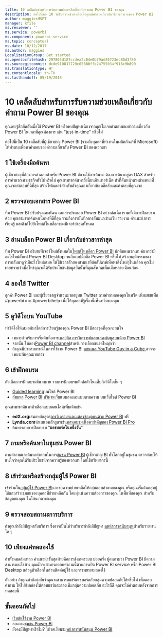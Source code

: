 ```yaml
---
title: 10 เคล็ดลับสำหรับการรับความช่วยเหลือเกี่ยวกับคำถาม Power BI ของคุณ
description: ต่อไปนี้คือ 10 วิธีรับความช่วยเหลือเมื่อคุณมีคำถามเกี่ยวกับวิธีการทำงานของ Power BI
author: maggiesMSFT
manager: kfile
ms.reviewer: ''
ms.service: powerbi
ms.component: powerbi-service
ms.topic: conceptual
ms.date: 10/12/2017
ms.author: maggies
LocalizationGroup: Get started
ms.openlocfilehash: 297805d187ccdea2c04e0b79ad86723ec80d3f80
ms.sourcegitcommit: dcde910817720c05880ffe24755034f916c9b890
ms.translationtype: HT
ms.contentlocale: th-TH
ms.lasthandoff: 05/19/2018
---
```

# <a name="10-tips-for-getting-help-with-your-power-bi-questions"></a>10 เคล็ดลับสำหรับการรับความช่วยเหลือเกี่ยวกับคำถาม Power BI ของคุณ
คุณเคยรู้สึกอึดอัดเมื่อใช้ Power BI หรือพบปัญหาเนื่องจากคุณไม่เจอคำตอบของคำถามเกี่ยวกับ Power BI ในเวลาที่คุณต้องการ เช่น "just-in-time" หรือไม่ 

ต่อไปนี้เป็น 10 เคล็ดลับที่ผู้เชี่ยวชาญ Power BI (รวมถึงบุคคลที่ทำงานในผลิตภัณฑ์ที่ Microsoft) ให้ทำตามเพื่อหาคำตอบของคำถามเกี่ยวกับ Power BI ของพวกเขา

## <a name="1-use-a-search-engine"></a>1 ใช้เครื่องมือค้นหา
ผู้เชี่ยวชาญที่ต้องการคำตอบสำหรับ Power BI มักจะใช้การค้นหา ต้องการค้นหาสูตร DAX สำหรับการคำนวณทางธุรกิจทั่วไปหรือไม่ คุณสามารถค้นหาสิ่งนี้บนอินเทอร์เน็ต ทำที่คั่นหน้าตรงตำแหน่งที่คุณเจอคำตอบที่ดีที่สุด สร้างโฟลเดอร์สำหรับตัวคุณเองเกี่ยวกับเคล็ดลับและคำตอบที่คุณเจอ


## <a name="2-check-the-power-bi-documentation"></a>2 ตรวจสอบเอกสาร Power BI
ทีม Power BI ปรับปรุงและพัฒนาเอกสารประกอบ Power BI อย่างต่อเนื่องรวมทั้งมีการฝึกอบรมด้วย คุณสามารถค้นหาเนื้อหาที่ดีที่สุด รวมถึงการบันทึกการสัมมนาผ่านเว็บ รายงาน คำแนะนำการเรียนรู้ และลิงก์ไปยังโพสต์ในบล็อกของฟีเจอร์ล่าสุดทั้งหมด

## <a name="3-read-the-power-bi-blog-for-the-latest-news"></a>3 อ่านบล็อก Power BI เกี่ยวกับข่าวสารล่าสุด
ทีม Power BI อธิบายฟีเจอร์ใหม่ทั้งหมดใน[โพสต์ในบล็อก Power BI](https://powerbi.microsoft.com/blog/) ปกติของพวกเขา ค้นหาว่ามีอะไรใหม่ตั้งแต่ Power BI Desktop จนถึงแอปมือถือ Power BI หรือไม่ สร้างพฤติกรรมของการกลับมาดูว่ามีอะไรใหม่เสมอ ให้ใช้เวลาสักสองสามนาทีต่อสัปดาห์เพื่อหาสิ่งใหม่ๆในบล็อก คุณไม่เคยทราบว่าเมื่อไหร่คุณจะได้รับประโยชนข้อมูลบืตนั้นที่คุณสังเกตเห็นเมื่อหลายเดือนก่อน

## <a name="4-try-twitter"></a>4 ลองใช้ Twitter
ลูกค้า Power BI และผู้เชี่ยวชาญจำนวนมากอยู่บน Twitter ถามคำถามของคุณในทวีต เพิ่มแฮชแท็ก #powerbi และ #powerbihelp เพื่อให้บุคคลทีรู้เรื่องนี้เห็นทวิตของคุณ

## <a name="5-watch-videos-on-youtube"></a>5 ดูวิดีโอบน YouTube
ทำวิดีโอให้เสมอกับสไตล์การเรียนรู้ของคุณ Power BI มีสองชุดที่คุณจะสนใจ

* เหมาะสำหรับการเริ่มต้นคือการ[เพลย์ลิส การวิเคราะห์และแสดงข้อมูลบนด้วย Power BI](https://www.youtube.com/playlist?list=PL1N57mwBHtN0JFoKSR0n-tBkUJHeMP2cP)
* จากนั้น ให้ลอง[Power BI channel](https://www.youtube.com/user/mspowerbi/videos)สำหรับการเลือกขนาดใหญ่กว่า
* ถ้าคุณมีประสบการณ์ในการใช้งาน Power BI [แชนเนล YouTube Guy in a Cube ](https://www.youtube.com/channel/UCFp1vaKzpfvoGai0vE5VJ0w)อาจจะเหมาะกับคุณมากกว่า

## <a name="6-attend-training"></a>6 เข้าฝึกอบรม
ตัวเลือกการฝึกอบรมมีมากมาย จากการฝึกอบรมตัวต่อตัวในแล็บถึงวิดีโอสั้น ๆ

* [Guided learning](guided-learning/gettingstarted.yml?tutorial-step=1)บนไซต์ Power BI
* [สัมมนา Power BI ฟรีผ่านเว็บ](webinars.md)แบบสดและแบบตามความ บนเว็บไซต์ Power BI

คุณสามารถค้นหาตัวเลือกแบบออนไลน์เพิ่มเติมเช่น

* **edX.org**เสนอหลักสูตร[การวิเคราะห์และแสดงข้อมูลบนด้วย Power BI](https://www.edx.org/course/analyzing-visualizing-data-power-bi-microsoft-dat207x-4) ฟรี
* **Lynda.com**นำเสนอหลักสูตรเช่น[กสนอบรมเนื้อหาสำคัญของ Power BI Pro](https://www.lynda.com/Power-BI-tutorials/Power-BI-Pro-Essential-Training/485820-2.html)
* ค้นหารอบการฝึกอบรม "**แดชบอร์ดในหนึ่งวัน**"

## <a name="7-ask-or-search-in-the-power-bi-community"></a>7 ถามหรือค้นหาในชุมชน Power BI
ถามคำถามและค้นหาคำตอบในการ[ชุมชน Power BI](http://community.powerbi.com) ผู้เชี่ยวชาญ BI ทั่วโลกอยู่ในชุมชน ตรวจสอบให้แน่ใจว่าคุณได้รับประโยชน์จากความรู้ของพวกเขา โดยใช้ทรัพยากรนี้

## <a name="8-join-or-create-a-power-bi-user-group"></a>8 เข้าร่วมหรือสร้างกลุ่มผู้ใช้ Power BI
เข้าร่วมใน[กลุ่มผู้ใช้ Power BI](https://community.powerbi.com/t5/Power-BI-User-Groups/ct-p/Groups)และขอความช่วยเหลือให้กลุ่มตอบคำถามของคุณ หรือคุณเริ่มต้นกลุ่มผู้ใช้และสร้างชุมชนของบุคคลที่ช่วยเหลือกัน โดยมุ่งเน้นความต้องการของคุณ ในพื้นที่ของคุณ สำหรับข้อมูลของคุณ ในโซนเวลาของคุณ

## <a name="9-check-the-service-status"></a>9 ตรวจสอบสถานะการบริการ
ถ้าคุณกำลังมีปัญหากับบริการ ซึ่งอาจเป็นได้ว่าบริการกำลังมีปัญหา [ดูหน้าการสนับสนุน](https://powerbi.microsoft.com/support/)สำหรับรายงานใด ๆ

## <a name="10-just-try-it"></a>10 เพียงแค่ทดลองใช้
ถ้าทั้งหมดล้มเหลว คำแนะนำขั้นสุดท้ายคือการสังเกตระบบ บ่อยครั้ง ผู้คนถามว่า Power BI มีความสามารถอะไรบ้าง คุณมักจะสามารถตอบคำถามนี้ด้วยการเปิด Power BI service หรือ Power BI Desktop แล้วดูตัวเลือกในส่วนติดต่อผู้ใช้ และการพยายามลองใช้

ตัวอย่าง ถ้าคุณกำลังสงสัยว่าคุณจะสามารถแชร์แดชบอร์ดกับกลุ่มความปลอดภัยได้หรือไม่ เพื่อตอบคำถาม ให้ไปยังกล่องโต้ตอบแชร์และลองเพิ่มกลุ่มความปลอดภัย อะไรก็ดี คุณจะได้คำตอบหลังจากการทดสอบนี้

## <a name="next-steps"></a>ขั้นตอนถัดไป
* [เริ่มต้นใช้งาน Power BI](service-get-started.md)
* ลองถาม[ชุมชน Power BI](http://community.powerbi.com/)
* ยังคงมีปัญหาหรือไม่? โปรดเยี่ยมชม[หน้าการสนับสนุน Power BI](https://powerbi.microsoft.com/support/)
